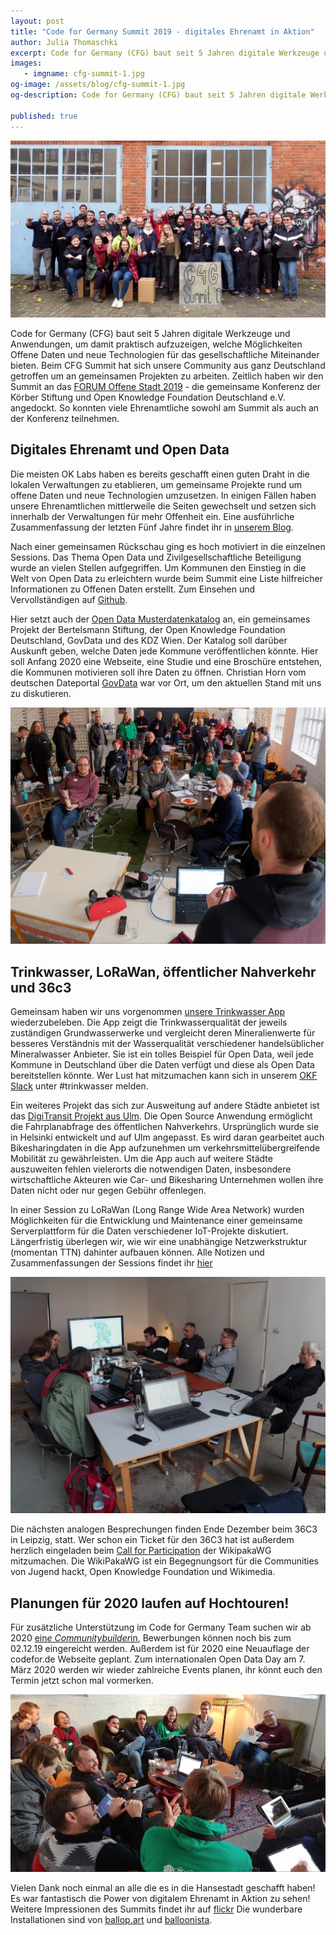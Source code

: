 ```yaml
---
layout: post
title: "Code for Germany Summit 2019 - digitales Ehrenamt in Aktion"
author: Julia Thomaschki 
excerpt: Code for Germany (CFG) baut seit 5 Jahren digitale Werkzeuge und Anwendungen, um damit praktisch aufzuzeigen, welche Möglichkeiten Offene Daten und neue Technologien für das gesellschaftliche Miteinander bieten. Beim CFG Summit hat sich unsere deutschlandweite Community getroffen um an gemeinsamen Projekten zu arbeiten.
images:
   - imgname: cfg-summit-1.jpg
og-image: /assets/blog/cfg-summit-1.jpg
og-description: Code for Germany (CFG) baut seit 5 Jahren digitale Werkzeuge und Anwendungen, um damit praktisch aufzuzeigen, welche Möglichkeiten Offene Daten und neue Technologien für das gesellschaftliche Miteinander bieten. Beim CFG Summit hat sich unsere deutschlandweite Community getroffen um an gemeinsamen Projekten zu arbeiten.

published: true
---
```

![Summit1](/assets/blog/cfg-summit-1.jpg)

Code for Germany (CFG) baut seit 5 Jahren digitale Werkzeuge und Anwendungen, um damit praktisch aufzuzeigen, welche Möglichkeiten Offene Daten und neue Technologien für das gesellschaftliche Miteinander bieten. Beim CFG Summit hat sich unsere Community aus ganz Deutschland getroffen um an gemeinsamen Projekten zu arbeiten. Zeitlich haben wir den Summit an das [FORUM Offene Stadt 2019](https://offenestadt.info/) - die gemeinsame Konferenz der Körber Stiftung und Open Knowledge Foundation Deutschland e.V. angedockt. So konnten viele Ehrenamtliche sowohl am Summit als auch an der Konferenz teilnehmen.

## Digitales Ehrenamt und Open Data
Die meisten OK Labs haben es bereits geschafft einen guten Draht in die lokalen Verwaltungen zu etablieren, um gemeinsame Projekte rund um offene Daten und neue Technologien umzusetzen. In einigen Fällen haben unsere Ehrenamtlichen mittlerweile die Seiten gewechselt und setzen sich innerhalb der Verwaltungen für mehr Offenheit ein. Eine ausführliche Zusammenfassung der letzten Fünf Jahre findet ihr in [unserem Blog](https://codefor.de/blog/Fuenf-Jahre-Code-for-Germany.html).

Nach einer gemeinsamen Rückschau ging es hoch motiviert in die einzelnen Sessions. Das Thema Open Data und Zivilgesellschaftliche Beteiligung wurde an vielen Stellen aufgegriffen. Um Kommunen den Einstieg in die Welt von Open Data zu erleichtern wurde beim Summit eine Liste hilfreicher Informationen zu Offenen Daten erstellt. Zum Einsehen und Vervollständigen auf [Github]( https://github.com/codeforosnabrueck/awesome-opendata-german).

Hier setzt auch der [Open Data Musterdatenkatalog](https://www.bertelsmann-stiftung.de/de/unsere-projekte/smart-country/projektnachrichten/musterdatenkatalog-welche-offenen-daten-stellen-kommunen-zur-verfuegung/) an, ein gemeinsames Projekt der Bertelsmann Stiftung, der Open Knowledge Foundation Deutschland, GovData und des KDZ Wien. Der Katalog soll darüber Auskunft geben, welche Daten jede Kommune veröffentlichen könnte. Hier soll Anfang 2020 eine Webseite, eine Studie und eine Broschüre entstehen, die Kommunen motivieren soll ihre Daten zu öffnen. Christian Horn vom deutschen Dateportal [GovData](https://www.govdata.de/) war vor Ort, um den aktuellen Stand mit uns zu diskutieren.

![Summit2](/assets/blog/cfg-summit-2.jpg)

## Trinkwasser, LoRaWan, öffentlicher Nahverkehr und 36c3
Gemeinsam haben wir uns vorgenommen [unsere Trinkwasser App](https://trinkwasser.codefor.de/) wiederzubeleben. Die App zeigt die Trinkwasserqualität der jeweils zuständigen Grundwasserwerke und vergleicht deren Mineralienwerte für besseres Verständnis mit der Wasserqualität verschiedener handelsüblicher Mineralwasser Anbieter. Sie ist ein tolles Beispiel für Open Data, weil jede Kommune in Deutschland über die Daten verfügt und diese als Open Data bereitstellen könnte. Wer Lust hat mitzumachen kann sich in unserem [OKF Slack](https://openknowledgegermany.slack.com/) unter #trinkwasser melden.

Ein weiteres Projekt das sich zur Ausweitung auf andere Städte anbietet ist das [DigiTransit Projekt aus Ulm](https://digitransit.im.verschwoerhaus.de/). Die Open Source Anwendung ermöglicht die Fahrplanabfrage des öffentlichen Nahverkehrs. Ursprünglich wurde sie in Helsinki entwickelt und auf Ulm angepasst. Es wird daran gearbeitet auch Bikesharingdaten in die App aufzunehmen um verkehrsmittelübergreifende Mobilität zu gewährleisten. Um die App auch auf weitere Städte auszuweiten fehlen vielerorts die notwendigen Daten, insbesondere wirtschaftliche Akteuren wie Car- und Bikesharing Unternehmen wollen ihre Daten nicht oder nur gegen Gebühr offenlegen.

In einer Session zu LoRaWan (Long Range Wide Area Network) wurden Möglichkeiten für die Entwicklung und Maintenance einer gemeinsame Serverplattform für die Daten verschiedener IoT-Projekte diskutiert. Längerfristig überlegen wir, wie wir eine unabhängige Netzwerkstruktur (momentan TTN) dahinter aufbauen können. Alle Notizen und Zusammenfassungen der Sessions findet ihr [hier](
https://pad.okfn.de/p/froscon2019-lorawan_community_summit)

![Summit4](/assets/blog/cfg-summit-4.jpg)

Die nächsten analogen Besprechungen finden Ende Dezember beim 36C3 in Leipzig, statt. Wer schon ein Ticket für den 36C3 hat ist außerdem herzlich eingeladen beim [Call for Participation](https://cfp.verschwoerhaus.de/36c3/cfp) der WikipakaWG mitzumachen. Die WikiPakaWG ist ein Begegnungsort für die Communities von Jugend hackt, Open Knowledge Foundation und Wikimedia.  

## Planungen für 2020 laufen auf Hochtouren!
Für zusätzliche Unterstützung im Code for Germany Team suchen wir ab 2020 [ein*e Communitybuilder*in](https://codefor.de/blog/CFG-Stellenausschreibung-Community.html
), Bewerbungen können noch bis zum 02.12.19 eingereicht werden. Außerdem ist für 2020 eine Neuauflage der codefor.de Webseite geplant. Zum internationalen Open Data Day am 7. März 2020 werden wir wieder zahlreiche Events planen, ihr könnt euch den Termin jetzt  schon mal vormerken.

![Summit3](/assets/blog/cfg-summit-3.jpg)

Vielen Dank noch einmal an alle die es in die Hansestadt geschafft haben! Es war fantastisch die Power von digitalem Ehrenamt in Aktion zu sehen! Weitere Impressionen des Summits findet ihr auf [flickr](https://www.flickr.com/photos/okfde/albums/72157711775767122) Die wunderbare Installationen sind von [ballop.art](https://balloop.art/) und [balloonista](https://balloonista.de/).
